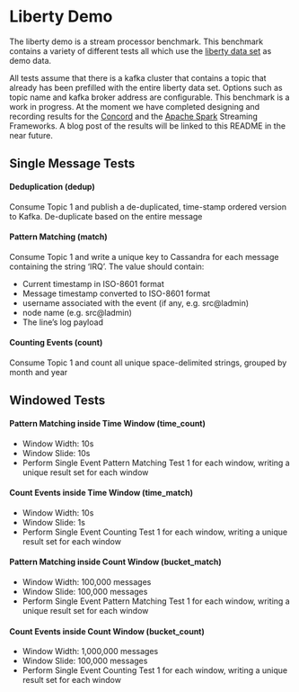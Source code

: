 # Liberty Demo

The liberty demo is a stream processor benchmark. This benchmark contains a variety
of different tests all which use the
[liberty data set](https://web.archive.org/web/20130604233714/http://www.cs.sandia.gov/~jrstear/logs/)
as demo data.

All tests assume that there is a kafka cluster that contains a topic that already has
been prefilled with the entire liberty data set. Options such as topic name and
kafka broker address are configurable. This benchmark is a work in progress. At the moment
we have completed designing and recording results for the [Concord](http://concord.io) and
the [Apache Spark](http://spark.apache.org) Streaming Frameworks. A blog post of the results
will be linked to this README in the near future.

## Single Message Tests

#### Deduplication (dedup)

Consume Topic 1 and publish a de-duplicated, time-stamp ordered version to Kafka. De-duplicate based on the entire message

#### Pattern Matching (match)

Consume Topic 1 and write a unique key to Cassandra for each message containing the string ‘IRQ’. The value should contain:
- Current timestamp in ISO-8601 format
- Message timestamp converted to ISO-8601 format
- username associated with the event (if any, e.g. src@ladmin)
- node name (e.g. src@ladmin)
- The line’s log payload

#### Counting Events (count)

Consume Topic 1 and count all unique space-delimited strings, grouped by month and year

## Windowed Tests

#### Pattern Matching inside Time Window (time_count)

- Window Width: 10s
- Window Slide: 10s
- Perform Single Event Pattern Matching Test 1 for each window, writing a unique result set for each window

#### Count Events inside Time Window (time_match)

- Window Width: 10s
- Window Slide: 1s
- Perform Single Event Counting Test 1 for each window, writing a unique result set for each window

#### Pattern Matching inside Count Window (bucket_match)

- Window Width: 100,000 messages
- Window Slide: 100,000 messages
- Perform Single Event Pattern Matching Test 1 for each window, writing a unique result set for each window

#### Count Events inside Count Window (bucket_count)

- Window Width: 1,000,000 messages
- Window Slide: 100,000 messages
- Perform Single Event Counting Test 1 for each window, writing a unique result set for each window
